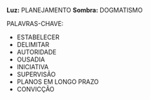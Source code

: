 **Luz:** PLANEJAMENTO
**Sombra:** DOGMATISMO

PALAVRAS-CHAVE:
- ESTABELECER
- DELIMITAR
- AUTORIDADE
- OUSADIA
- INICIATIVA
- SUPERVISÃO
- PLANOS EM LONGO PRAZO
- CONVICÇÃO